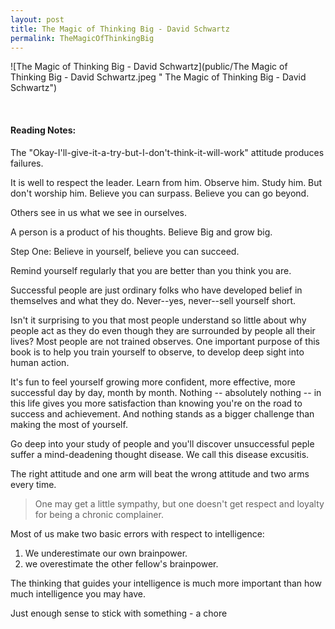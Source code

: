 ```yaml
---
layout: post
title: The Magic of Thinking Big - David Schwartz
permalink: TheMagicOfThinkingBig
---
```


![The Magic of Thinking Big - David Schwartz](public/The Magic of Thinking Big - David Schwartz.jpeg " The Magic of Thinking Big - David Schwartz")

<!-- **Rating 9/10**  -->

<br>

#### Reading Notes:

The "Okay-I'll-give-it-a-try-but-I-don't-think-it-will-work" attitude produces failures.

It is well to respect the leader. Learn from him. Observe him. Study him. But don't worship him. Believe you can surpass. Believe you can go beyond.

Others see in us what we see in ourselves.

A person is a product of his thoughts. Believe Big and grow big.

Step One: Believe in yourself, believe you can succeed.

Remind yourself regularly that you are better than you think you are. 

Successful people are just ordinary folks who have developed belief in themselves and what they do. Never--yes, never--sell yourself short.

Isn't it surprising to you that most people understand so little about why people act as they do even though they are surrounded by people all their lives? Most people are not trained observes. One important purpose of this book is to help you train yourself to observe, to develop deep sight into human action.

It's fun to feel yourself growing more confident, more effective, more successful day by day, month by month. Nothing -- absolutely nothing -- in this life gives you more satisfaction than knowing you're on the road to success and achievement. And nothing stands as a bigger challenge than making the most of yourself.

Go deep into your study of people and you'll discover unsuccessful peple suffer a mind-deadening thought disease. We call this disease excusitis.

The right attitude and one arm will beat the wrong attitude and two arms every time.

> One may get a little sympathy, but one doesn't get respect and loyalty for being a chronic complainer.

Most of us make two basic errors with respect to intelligence:

1. We underestimate our own brainpower.
2. we overestimate the other fellow's brainpower.

The thinking that guides your intelligence is much more important than how much intelligence you may have.

Just enough sense to stick with something - a chore 